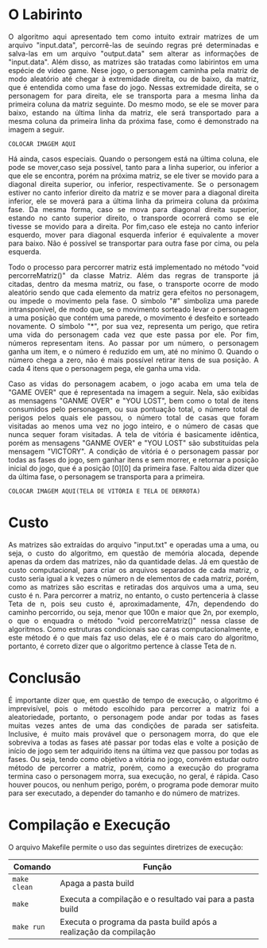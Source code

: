 # O Labirinto
<p align="justify">
	O algoritmo aqui apresentado tem como intuito extrair matrizes de um arquivo "input.data", percorrê-las de seuindo regras pré determinadas e salva-las em um arquivo "output.data" sem alterar as informações de "input.data". Além disso, as matrizes são tratadas como labirintos em uma espécie de video game. Nese jogo, o personagem caminha pela matriz de modo aleatório até chegar à extremidade direita, ou de baixo, da matriz, que é entendida como uma fase do jogo. Nessas extremidade direita, se o personagem for para direita, ele se transporta para a mesma linha da primeira coluna da matriz seguinte. Do mesmo modo, se ele se mover para baixo, estando na última linha da matriz, ele será transportado para a mesma coluna da primeira linha da próxima fase, como é demonstrado na imagem a seguir.
</p>
	
	
	
	COLOCAR IMAGEM AQUI
<p align="justify">	
	Há ainda, casos especiais. Quando o persongem está na última coluna, ele pode se mover,caso seja possível,  tanto para a linha superior, ou inferior a que ele se encontra, porém na próxima matriz, se ele tiver se movido para a diagonal direita superior, ou  inferior, respectivamente. Se o personagem estiver no canto inferior direito da matriz e se mover para a diagonal direita inferior, ele se moverá para a última linha da primeira coluna da próxima fase. Da mesma forma, caso se mova para diagonal direita superior, estando no canto superior direito, o transporde ocorrerá como se ele tivesse se movido para a direita. Por fim,caso ele esteja no canto inferior esquerdo, mover para diagonal esquerda inferior é equivalente a mover para baixo. Não é possível se transportar para outra fase por cima, ou pela esquerda.
</p>

<p align="justify">
	Todo o processo para percorrer matriz está implementado no método "void percorreMatriz()" da classe Matriz. Além das regras de transporte já citadas, dentro da mesma matriz, ou fase, o transporte ocorre de modo aleatório sendo que cada elemento da matriz gera efeitos no personagem, ou impede o movimento pela fase. O símbolo "#" simboliza uma parede intransponível, de modo que, se o movimento sorteado levar o personagem a uma posição que contém uma parede, o movimento é desfeito e sorteado novamente. O símbolo "*", por sua vez, representa um perigo, que retira uma vida do personagem cada vez que este passa por ele. Por fim, números representam itens. Ao passar por um número, o personagem ganha um item, e o número é reduzido em um, até no mínimo 0. Quando o número chega a zero, não é mais possível retirar itens de sua posição. A cada 4 itens que o personagem pega, ele ganha uma vida.
</p>

<p align="justify">
	Caso as vidas do personagem acabem, o jogo acaba em uma tela de "GAME OVER" que é representada na imagem a seguir. Nela, são exibidas as mensagens "GANME OVER" e "YOU LOST", bem como o total de itens consumidos pelo personagem, ou sua pontuação total, o número total de perigos pelos quais ele passou, o número total de casas que foram visitadas ao menos uma vez no jogo inteiro, e o número de casas que nunca sequer foram visitadas. A tela de vitória é basicamente idêntica, porém as mensagens "GANME OVER" e "YOU LOST" são substituídas pela mensagem "VICTORY". A condição de vitória é o personagem passar por todas as fases do jogo, sem ganhar itens e sem morrer, e retornar a posição inicial do jogo, que é a posição [0][0] da primeira fase. Faltou aida dizer que da última fase, o personagem se transporta para a primeira.
</p>
	
	
	COLOCAR IMAGEM AQUI(TELA DE VITÓRIA E TELA DE DERROTA)
# Custo
<p align="justify">
	As matrizes são extraídas do arquivo "input.txt" e operadas uma a uma, ou seja, o custo do algoritmo, em questão de memória alocada, depende apenas da ordem das matrizes, não da quantidade delas. Já em questão de custo computacional, para criar os arquivos separados de cada matriz, o custo seria igual a k vezes o número n de elementos de cada matriz, porém, como as matrizes são escritas e retiradas dos arquivos uma a uma, seu custo é n. Para percorrer a matriz, no entanto, o custo pertenceria à classe Teta de n, pois seu custo é, aproximadamente, 47n, dependendo do caminho percorrido,  ou seja, menor que 100n e maior que 2n, por exemplo, o que o enquadra o método "void percorreMatriz()" nessa classe de algoritmos. Como estruturas condicionais sao caras computacionalmente, e este método é o que mais faz uso delas, ele é o mais caro do algoritmo, portanto, é correto dizer que o algoritmo pertence à classe Teta de n. 
</p>


# Conclusão
<p align="justify">
	É importante dizer que, em questão de tempo de execução, o algoritmo é imprevisível, pois o método escolhido para percorrer a matriz foi a aleatoriedade, portanto, o personagem pode andar por todas as fases muitas vezes antes de uma das condições de parada ser satisfeita. Inclusive, é muito mais provável que o personagem morra, do que ele sobreviva a todas as fases até passar por todas elas e volte a posição de início de jogo sem ter adquirido itens na última vez que passou por todas as fases. Ou seja, tendo como objetivo a vitória no jogo, convém estudar outro método de percorrer a matriz, porém, como a execução do programa termina caso o personagem morra, sua execução, no geral, é rápida. Caso houver poucos, ou nenhum perigo, porém, o programa pode demorar muito para ser executado, a depender do tamanho e do número de matrizes.
</p>	

# Compilação e Execução

<p align="justify">
O arquivo Makefile permite o uso das seguintes diretrizes de execução:
</p>


| Comando                |  Função                                                                                           |                     
| -----------------------| ------------------------------------------------------------------------------------------------- |
|  `make clean`          | Apaga a pasta build                                        |
|  `make`                | Executa a compilação e o resultado vai para a pasta build           |
|  `make run`            | Executa o programa da pasta build após a realização da compilação                                 |


